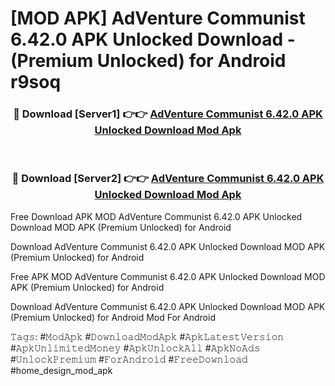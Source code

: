 # [MOD APK] AdVenture Communist 6.42.0 APK Unlocked Download - (Premium Unlocked) for Android r9soq



<div align="center">
<h3>🔴 Download [Server1] 👉👉 <a href="https://momento.my/?title=AdVenture_Communist_6.42.0_APK_Unlocked_Download">AdVenture Communist 6.42.0 APK Unlocked Download Mod Apk</a></h3><br>

<h3>🔴 Download [Server2] 👉👉 <a href="https://momento.my/?title=AdVenture_Communist_6.42.0_APK_Unlocked_Download">AdVenture Communist 6.42.0 APK Unlocked Download Mod Apk</a></h3>
</div>



Free Download APK MOD AdVenture Communist 6.42.0 APK Unlocked Download MOD APK (Premium Unlocked) for Android

Download AdVenture Communist 6.42.0 APK Unlocked Download MOD APK (Premium Unlocked) for Android

Free APK MOD AdVenture Communist 6.42.0 APK Unlocked Download MOD APK (Premium Unlocked) for Android

Download AdVenture Communist 6.42.0 APK Unlocked Download MOD APK (Premium Unlocked) for Android Mod For Android

𝚃𝚊𝚐𝚜: #𝙼𝚘𝚍𝙰𝚙𝚔 #𝙳𝚘𝚠𝚗𝚕𝚘𝚊𝚍𝙼𝚘𝚍𝙰𝚙𝚔 #𝙰𝚙𝚔𝙻𝚊𝚝𝚎𝚜𝚝𝚅𝚎𝚛𝚜𝚒𝚘𝚗 #𝙰𝚙𝚔𝚄𝚗𝚕𝚒𝚖𝚒𝚝𝚎𝚍𝙼𝚘𝚗𝚎𝚢 #𝙰𝚙𝚔𝚄𝚗𝚕𝚘𝚌𝚔𝙰𝚕𝚕 #𝙰𝚙𝚔𝙽𝚘𝙰𝚍𝚜 #𝚄𝚗𝚕𝚘𝚌𝚔𝙿𝚛𝚎𝚖𝚒𝚞𝚖 #𝙵𝚘𝚛𝙰𝚗𝚍𝚛𝚘𝚒𝚍 #𝙵𝚛𝚎𝚎𝙳𝚘𝚠𝚗𝚕𝚘𝚊𝚍 #home_design_mod_apk
